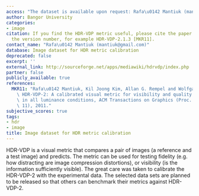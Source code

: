 ```yaml
---
access: "The dataset is available upon request: Rafa\u0142 Mantiuk (mantiuk@gmail.com)"
author: Bangor University
categories:
- image
citation: If you find the HDR-VDP metric useful, please cite the paper below and include
  the version number, for example HDR-VDP-2.1.3 [MKR11].
contact_name: "Rafa\u0142 Mantiuk (mantiuk@gmail.com)"
database: Image dataset for HDR metric calibration
deprecated: false
excerpt: ''
external_link: http://sourceforge.net/apps/mediawiki/hdrvdp/index.php
partner: false
publicly_available: true
references:
  MKR11: "Rafa\u0142 Mantiuk, Kil Joong Kim, Allan G. Rempel and Wolfgang Heidrich,\
    \ HDR-VDP-2: A calibrated visual metric for visibility and quality predictions\
    \ in all luminance conditions, ACM Transactions on Graphics (Proc. of SIGGRAPH\
    \ 11), 2011."
subjective_scores: true
tags:
- hdr
- image
title: Image dataset for HDR metric calibration
---
```


HDR-VDP is a visual metric that compares a pair of images (a reference and a test image) and predicts. The metric can be used for testing fidelity (e.g. how distracting are image compression distortions), or visibility (is the information sufficiently visible). The great care was taken to calibrate the HDR-VDP-2 with the experimental data. The selected data sets are planned to be released so that others can benchmark their metrics against HDR-VDP-2.